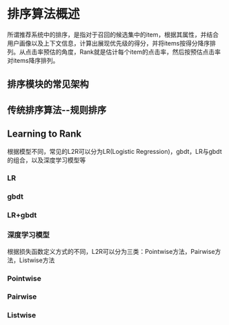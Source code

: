 # 排序算法概述
所谓推荐系统中的排序，是指对于召回的候选集中的item，根据其属性，并结合用户画像以及上下文信息，计算出展现优先级的得分，并将items按得分降序排列。从点击率预估的角度，Rank就是估计每个item的点击率，然后按预估点击率对items降序排列。

## 排序模块的常见架构

## 传统排序算法--规则排序

## Learning to Rank

根据模型不同，常见的L2R可以分为LR(Logistic Regression)，gbdt，LR与gbdt的组合，以及深度学习模型等
### LR
### gbdt
### LR+gbdt
### 深度学习模型

根据损失函数定义方式的不同，L2R可以分为三类：Pointwise方法，Pairwise方法，Listwise方法
### Pointwise

### Pairwise

### Listwise
